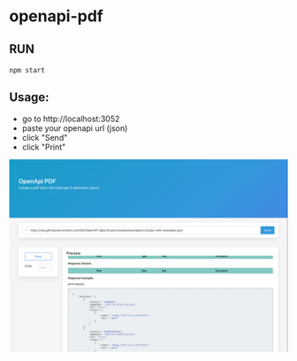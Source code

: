 # openapi-pdf

## RUN

```
npm start
```

## Usage:

- go to http://localhost:3052
- paste your openapi url (json)
- click "Send"
- click "Print"


![alt OpenapiPDF](static/screenshot.png "OpenApiPDF")
